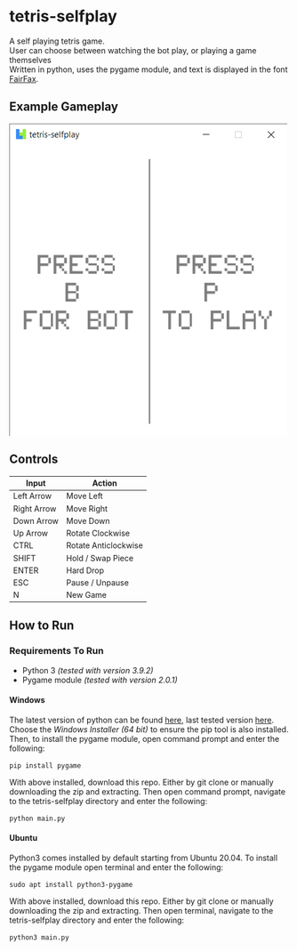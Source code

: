 # tetris-selfplay
A self playing tetris game. <br/>
User can choose between watching the bot play, or playing a game themselves<br/>
Written in python, uses the pygame module, and text is displayed in the font [FairFax](https://github.com/kreativekorp/open-relay/tree/master/Fairfax).

## **Example Gameplay**
<p align="Left">
<img align="center" src="/examples/gameplay.gif" alt="Demo of game modes" title="Game Modes" width="500"><br \>
</p>

## **Controls** 
| Input         | Action               |
| ------------- | -------------------- |
| Left Arrow    | Move Left            |
| Right Arrow   | Move Right           |
| Down Arrow    | Move Down            |
| Up Arrow      | Rotate Clockwise     |
| CTRL          | Rotate Anticlockwise |
| SHIFT         | Hold / Swap Piece    |
| ENTER         | Hard Drop            |
| ESC           | Pause / Unpause      |
| N             | New Game             |

 ## How to Run
 
 ### Requirements To Run
  - Python 3 *(tested with version 3.9.2)*
  - Pygame module *(tested with version 2.0.1)*

  #### Windows
  The latest version of python can be found [here](https://www.python.org/downloads/windows/), last tested version [here](https://www.python.org/downloads/release/python-392/). Choose the *Windows Installer (64 bit)* to ensure the pip tool is also installed. Then, to install the pygame module, open command prompt and enter the following:
  ```
  pip install pygame
  ```
  With above installed, download this repo. Either by git clone or manually downloading the zip and extracting. Then open command prompt, navigate to the tetris-selfplay directory and enter the following:
  ```
  python main.py
  ```
 #### Ubuntu
  Python3 comes installed by default starting from Ubuntu 20.04. 
  To install the pygame module open terminal and enter the following:
  ```
  sudo apt install python3-pygame
  ```
  With above installed, download this repo. Either by git clone or manually downloading the zip and extracting. Then open terminal, navigate to the tetris-selfplay directory and enter the following:
  ```
  python3 main.py
  ```



